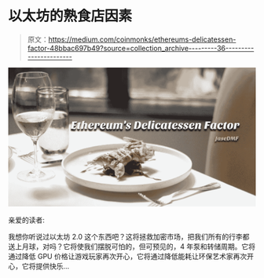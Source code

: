 # 以太坊的熟食店因素

> 原文：<https://medium.com/coinmonks/ethereums-delicatessen-factor-48bbac697b49?source=collection_archive---------36----------------------->

![](img/9b28d4c030b6bfdf0f4da0d997c219ef.png)

亲爱的读者:

我想你听说过以太坊 2.0 这个东西吧？这将拯救加密市场，把我们所有的行李都送上月球，对吗？它将使我们摆脱可怕的，但可预见的，4 年泵和转储周期。它将通过降低 GPU 价格让游戏玩家再次开心，它将通过降低能耗让环保艺术家再次开心，它将提供快乐…